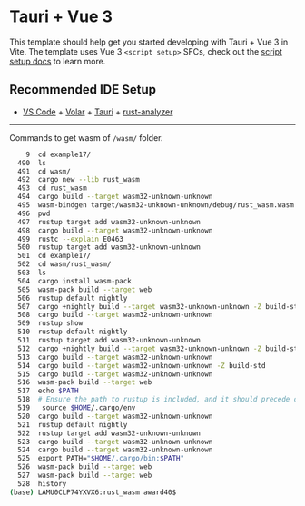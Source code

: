 # Tauri + Vue 3

This template should help get you started developing with Tauri + Vue 3 in Vite. The template uses Vue 3 `<script setup>` SFCs, check out the [script setup docs](https://v3.vuejs.org/api/sfc-script-setup.html#sfc-script-setup) to learn more.

## Recommended IDE Setup

- [VS Code](https://code.visualstudio.com/) + [Volar](https://marketplace.visualstudio.com/items?itemName=Vue.volar) + [Tauri](https://marketplace.visualstudio.com/items?itemName=tauri-apps.tauri-vscode) + [rust-analyzer](https://marketplace.visualstudio.com/items?itemName=rust-lang.rust-analyzer)

---


Commands to get wasm of `/wasm/` folder.

```bash
    9  cd example17/
  490  ls
  491  cd wasm/
  492  cargo new --lib rust_wasm
  493  cd rust_wasm
  494  cargo build --target wasm32-unknown-unknown
  495  wasm-bindgen target/wasm32-unknown-unknown/debug/rust_wasm.wasm --out-dir ./pkg --web
  496  pwd
  497  rustup target add wasm32-unknown-unknown
  498  cargo build --target wasm32-unknown-unknown
  499  rustc --explain E0463
  500  rustup target add wasm32-unknown-unknown
  501  cd example17/
  502  cd wasm/rust_wasm/
  503  ls
  504  cargo install wasm-pack
  505  wasm-pack build --target web
  506  rustup default nightly
  507  cargo +nightly build --target wasm32-unknown-unknown -Z build-std
  508  cargo build --target wasm32-unknown-unknown
  509  rustup show
  510  rustup default nightly
  511  rustup target add wasm32-unknown-unknown
  512  cargo +nightly build --target wasm32-unknown-unknown -Z build-std
  513  cargo build --target wasm32-unknown-unknown
  514  cargo build --target wasm32-unknown-unknown -Z build-std
  515  cargo build --target wasm32-unknown-unknown
  516  wasm-pack build --target web
  517  echo $PATH
  518  # Ensure the path to rustup is included, and it should precede other paths to rust tools.
  519   source $HOME/.cargo/env
  520  cargo build --target wasm32-unknown-unknown
  521  rustup default nightly
  522  rustup target add wasm32-unknown-unknown
  523  cargo build --target wasm32-unknown-unknown
  524  cargo build --target wasm32-unknown-unknown
  525  export PATH="$HOME/.cargo/bin:$PATH"
  526  wasm-pack build --target web
  527  wasm-pack build --target web
  528  history
(base) LAMU0CLP74YXVX6:rust_wasm award40$ 
```